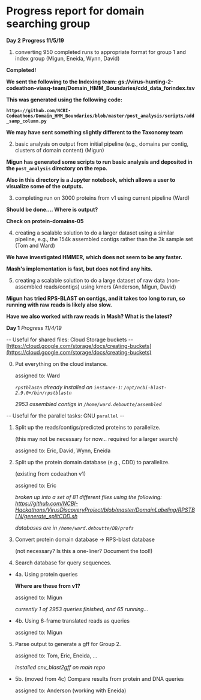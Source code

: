 # Progress report for domain searching group

**Day 2**
**Progress 11/5/19**

1. converting 950 completed runs to appropriate format for group 1 and index group (Migun, Eneida, Wynn, David)

**Completed!**

**We sent the following to the Indexing team: gs://virus-hunting-2-codeathon-viasq-team/Domain_HMM_Boundaries/cdd_data_forindex.tsv**

**This was generated using the following code:**

**`https://github.com/NCBI-Codeathons/Domain_HMM_Boundaries/blob/master/post_analysis/scripts/add_samp_column.py`**

**We may have sent something slightly different to the Taxonomy team**

2. basic analysis on output from initial pipeline (e.g., domains per contig, clusters of domain content) (Migun)

**Migun has generated some scripts to run basic analysis and deposited in the `post_analysis` directory on the repo.**
 
**Also in this directory is a Jupyter notebook, which allows a user to visualize some of the outputs.**

3. completing run on 3000 proteins from v1 using current pipeline (Ward)

**Should be done.... Where is output?**

**Check on protein-domains-05**

4. creating a scalable solution to do a larger dataset using a similar pipeline, e.g., the 154k assembled contigs rather than the 3k sample set (Tom and Ward)

**We have investigated HMMER, which does not seem to be any faster.**

**Mash's implementation is fast, but does not find any hits.**

5. creating a scalable solution to do a large dataset of raw data (non-assembled reads/contigs) using kmers (Anderson, Migun, David)

**Migun has tried RPS-BLAST on contigs, and it takes too long to run, so running with raw reads is likely also slow.**

**Have we also worked with raw reads in Mash? What is the latest?**


**Day 1**
*Progress 11/4/19*

-- Useful for shared files: Cloud Storage buckets --
   [https://cloud.google.com/storage/docs/creating-buckets](https://cloud.google.com/storage/docs/creating-buckets)


0. Put everything on the cloud instance.

   assigned to: Ward

   *`rpstblastn` already installed on `instance-1`: `/opt/ncbi-blast-2.9.0+/bin/rpstblastn`*

   *2953 assembled contigs in `/home/ward.deboutte/assembled`*

-- Useful for the parallel tasks: GNU `parallel` --

1. Split up the reads/contigs/predicted proteins to parallelize.

   (this may not be necessary for now... required for a larger search)

   assigned to: Eric, David, Wynn, Eneida

2. Split up the protein domain database (e.g., CDD) to parallelize.

   (existing from codeathon v1)

   assigned to: Eric

   *broken up into a set of 81 different files using the following:
    https://github.com/NCBI-Hackathons/VirusDiscoveryProject/blob/master/DomainLabeling/RPSTBLN/generate_splitCDD.sh*

   *databases are in `/home/ward.deboutte/DB/profs`*

3. Convert protein domain database -> RPS-blast database

   (not necessary? Is this a one-liner? Document the tool!)

4. Search database for query sequences.

* 4a. Using protein queries

  **Where are these from v1?**

  assigned to: Migun

  *currently 1 of 2953 queries finished, and 65 running...*

* 4b. Using 6-frame translated reads as queries
      
  assigned to: Migun

5. Parse output to generate a gff for Group 2.

   assigned to: Tom, Eric, Eneida, ...

   *installed cnv_blast2gff on main repo*

* 5b. (moved from 4c) Compare results from protein and DNA queries

  assigned to: Anderson (working with Eneida)
